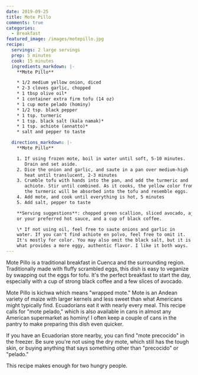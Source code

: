 ```yaml
---
date: 2019-09-25
title: Mote Pillo
comments: true
categories:
  - Breakfast
featured_image: /images/motepillo.jpg
recipe:
  servings: 2 large servings
  prep: 5 minutes
  cook: 15 minutes
  ingredients_markdown: |-
    **Mote Pillo**

    * 1/2 medium yellow onion, diced
    * 2-3 cloves garlic, chopped
    * 1 tbsp olive oil*
    * 1 container extra firm tofu (14 oz)
    * 1 cup mote pelado (hominy)
    * 1/2 tsp. black pepper
    * 1 tsp. turmeric
    * 1 tsp. black salt (kala namak)*
    * 1 tsp. achiote (annatto)*
    * salt and pepper to taste

  directions_markdown: |-
    **Mote Pillo**

    1. If using frozen mote, boil in water until soft, 5-10 minutes.
       Drain and set aside.
    2. Dice the onion and garlic, and saute in a pan over medium-high
       heat until translucent, 2-3 minutes
    3. Crumble tofu with hands into the pan, and add the turmeric and
       achiote. Stir until combined. As it cooks, the yellow color from
       the turmeric will be absorbed into the tofu and resemble eggs.
    4. Add mote, and cook until everything is hot, 5 minutes
    5. Add salt, pepper to taste

    **Serving suggestions**: chopped green scallion, sliced avocado, ají
    or your preferred hot sauce, and a cup of black coffee.

    \* If not using oil, feel free to saute onions and garlic in
    water. If you can't find achiote en polvo, feel free to omit it.
    It's mostly for color. You may also omit the black salt, but it is
    what provides a more eggy, authentic flavor. I like it both ways.
---
```

Mote Pillo is a traditional breakfast in Cuenca and the surrounding
region. Traditionally made with fluffy scrambled eggs, this dish is easy
to veganize by swapping out the eggs for tofu. It's the perfect
breakfast to start the day, especially with a cup of strong black coffee
and a few slices of avocado.

Mote Pillo is kichwa which means "wrapped mote." Mote is an Andean
variety of maize with larger kernels and less sweet than what Americans
might typically find. Ecuadorians eat it with nearly every meal. This
recipe calls for "mote pelado," which is also available in cans in
almost any American supermarket as hominy! I often keep a couple of cans
in the pantry to make preparing this dish even quicker.

If you have an Ecuadorian store nearby, you can find "mote precocido" in
the freezer.  Be sure you're not using the dry mote, which still has the
tough skin, or buying anything that says something other than
"precocido" or "pelado."

This recipe makes enough for two hungry people.
